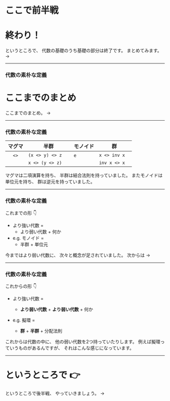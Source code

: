 # ここで前半戦
# 終わり！

<aside class="notes">
というところで、
代数の基礎のうち基礎の部分は終了です。
まとめてみます。
->
</aside>

- - - - -

### 代数の素朴な定義
# ここまでのまとめ

<aside class="notes">
ここまでのまとめ。
->
</aside>

- - - - -

### 代数の素朴な定義

| マグマ   | 半群　　　　　　 | モノイド | 群　　　　　 |
|----------|------------------|----------|--------------|
| 　`<>`　 | `(x <> y) <> z`  | `e`　    | `x <> inv x` |
|          | `x <> (y <> z)`  |          | `inv x <> x` |

<aside class="notes">
マグマは二項演算を持ち、  
半群は結合法則を持っていました。  
またモノイドは単位元を持ち、  
群は逆元を持っていました。
</aside>

- - - - -

### 代数の素朴な定義

これまでの形 :point_down:

- より強い代数 =
    - より弱い代数 + 何か
- e.g. モノイド =
    - 半群 + 単位元

<aside class="notes">
今まではより弱い代数に、
次々と概念が足されていました。
次からは ->
</aside>

- - - - -

### 代数の素朴な定義

これからの形 :point_down:

- より強い代数 =
    - **より弱い代数** + **より弱い代数** + 何か

- e.g. 擬環 =
    - **群** + **半群** + 分配法則

<aside class="notes">
これからは代数の中に、
他の弱い代数を2つ持っていたりします。  
例えば擬環っていうものがあるんですが、
それはこんな感じになっています。
</aside>

- - - - -

# というところで :point_right:

<aside class="notes">
というところで後半戦、
やっていきましょう。
->
</aside>
